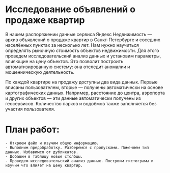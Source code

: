 # Исследование объявлений о продаже квартир
В нашем распоряжении данные сервиса Яндекс Недвижимость — архив объявлений о продаже квартир в Санкт-Петербурге и соседних населённых пунктах за несколько лет. Нам нужно научиться определять рыночную стоимость объектов недвижимости. Для этого проведем исследовательский анализ данных и установим параметры, влияющие на цену объектов. Это позволит построить автоматизированную систему: она отследит аномалии и мошенническую деятельность.

По каждой квартире на продажу доступны два вида данных. Первые вписаны пользователем, вторые — получены автоматически на основе картографических данных. Например, расстояние до центра, аэропорта и других объектов — эти данные автоматически получены из геосервисов. Количество парков и водоёмов также заполняется без участия пользователя.

# План работ:
    - Откроем файл и изучим общую информацию.
    - Выполним предобработку. Разберемся с пропусками. Поменяем тип данных. Избавимся от дубликатов.
    - Добавим в таблицу новые столбцы.
    - Проведем исследовательский анализ данных. Построим гистограмы и изучим что влияет на цену квартир.
